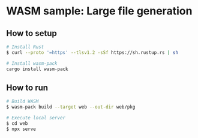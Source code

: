 # WASM sample: Large file generation

## How to setup

```sh
# Install Rust
$ curl --proto '=https' --tlsv1.2 -sSf https://sh.rustup.rs | sh

# Install wasm-pack
cargo install wasm-pack
```

## How to run

```sh
# Build WASM
$ wasm-pack build --target web --out-dir web/pkg

# Execute local server
$ cd web
$ npx serve
```
